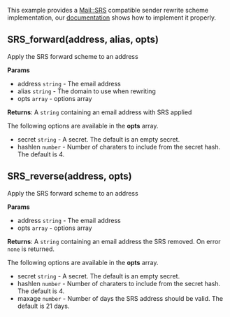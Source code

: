 This example provides a [Mail::SRS](http://search.cpan.org/perldoc?Mail::SRS) compatible sender rewrite scheme implementation, our [documentation](http://wiki.halon.se/SRS) shows how to implement it properly.

## SRS_forward(address, alias, opts)

Apply the SRS forward scheme to an address

**Params**

- address `string` - The email address
- alias `string` - The domain to use when rewriting
- opts `array` - options array

**Returns**: A `string` containing an email address with SRS applied

The following options are available in the **opts** array.

- secret `string` - A secret. The default is an empty secret.
- hashlen `number` - Number of charaters to include from the secret hash. The default is 4.

## SRS_reverse(address, opts)

Apply the SRS forward scheme to an address

**Params**

- address `string` - The email address
- opts `array` - options array

**Returns**: A `string` containing an email address the SRS removed. On error `none` is returned.

The following options are available in the **opts** array.

- secret `string` - A secret. The default is an empty secret.
- hashlen `number` - Number of charaters to include from the secret hash. The default is 4.
- maxage `number` - Number of days the SRS address should be valid. The default is 21 days.
